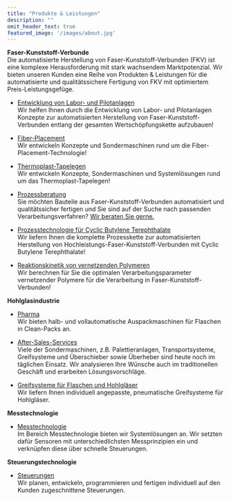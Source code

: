 ```yaml
---
title: "Produkte & Leistungen"
description: ""
omit_header_text: true
featured_image: '/images/about.jpg'
---
```


**Faser-Kunststoff-Verbunde**  
Die automatisierte Herstellung von Faser-Kunststoff-Verbunden (FKV) ist eine komplexe Herausforderung mit stark wachsendem Marktpotenzial. Wir bieten unseren Kunden eine Reihe von Produkten & Leistungen für die automatisierte und qualitätssichere Fertigung von FKV mit optimiertem Preis-Leistungsgefüge.


* [Entwicklung von Labor- und Pilotanlagen](/entwicklung-von-labor-und-pilotenlagen/)  
Wir helfen Ihnen durch die Entwicklung von Labor- und Pilotanlagen Konzepte zur automatisierten Herstellung von Faser-Kunststoff-Verbunden entlang der gesamten Wertschöpfungskette aufzubauen!

* [Fiber-Placement](/fiber-placement/)  
Wir entwickeln Konzepte und Sondermaschinen rund um die Fiber-Placement-Technologie!

* [Thermoplast-Tapelegen](/thermoplast)  
Wir entwickeln Konzepte, Sondermaschinen und Systemlösungen rund um das Thermoplast-Tapelegen!

* [Prozessberatung](/prozessberatung/)  
Sie möchten Bauteile aus Faser-Kunststoff-Verbunden automatisiert und qualitätssicher fertigen und Sie sind auf der Suche nach passenden Verarbeitungsverfahren? [Wir beraten Sie gerne.](/kontakt/) 

* [Prozesstechnologie für Cyclic Butylene Terephthalate](/prozesstechnologie/)   
Wir liefern Ihnen die komplette Prozesskette zur automatisierten Herstellung von Hochleistungs-Faser-Kunststoff-Verbunden mit Cyclic Butylene Terephthalate!

* [Reaktionskinetik von vernetzenden Polymeren](/reaktionskinetik/)  
Wir berechnen für Sie die optimalen Verarbeitungsparameter vernetzender Polymere für die Verarbeitung in Faser-Kunststoff-Verbunden!

**Hohlglasindustrie**

* [Pharma](/pharma/)  
Wir bieten halb- und vollautomatische Auspackmaschinen für Flaschen in Clean-Packs an.

* [After-Sales-Services](/after-sales-services/)  
Viele der Sondermaschinen, z.B. Palettieranlagen, Transportsysteme, Greifsysteme und Überschieber sowie Überheber sind heute noch im täglichen Einsatz. Wir analysieren Ihre Wünsche auch im traditionellen Geschäft und erarbeiten Lösungsvorschläge.

* [Greifsysteme für Flaschen und Hohlgläser](/greifsysteme/)  
Wir liefern Ihnen individuell angepasste, pneumatische Greifsysteme für Hohlgläser.

**Messtechnologie**
* [Messtechnologie](/messtechnologie/)    
Im Bereich Messtechnologie bieten wir Systemlösungen an. Wir setzten dafür Sensoren mit unterschiedlichsten Messprinzipien ein und verknüpfen diese über schnelle Steuerungen.

**Steuerungstechnologie**  

* [Steuerungen](/steuerungen/)  
Wir planen, entwickeln, programmieren und fertigen individuell auf den Kunden zugeschnittene Steuerungen.